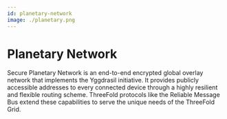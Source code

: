 ```yaml
---
id: planetary-network
image: ./planetary.png
---
```

# Planetary Network

Secure Planetary Network is an end-to-end encrypted global overlay network that implements the Yggdrasil initiative. It provides publicly accessible addresses to every connected device through a highly resilient and flexible routing scheme. ThreeFold protocols like the Reliable Message Bus extend these capabilities to serve the unique needs of the ThreeFold Grid.
